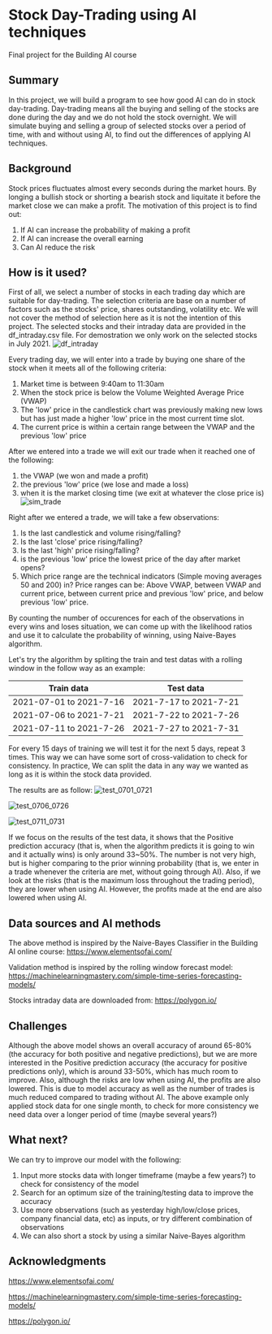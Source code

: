 # Stock Day-Trading using AI techniques

Final project for the Building AI course

## Summary

In this project, we will build a program to see how good AI can do in stock day-trading. Day-trading means all the buying and selling of the stocks are done during the day and we do not hold the stock overnight. We will simulate buying and selling a group of selected stocks over a period of time, with and without using AI, to find out the differences of applying AI techniques.

## Background

Stock prices fluctuates almost every seconds during the market hours. By longing a bullish stock or shorting a bearish stock and liquitate it before the market close we can make a profit. The motivation of this project is to find out:
1. If AI can increase the probability of making a profit
2. If AI can increase the overall earning
3. Can AI reduce the risk

## How is it used?

First of all, we select a number of stocks in each trading day which are suitable for day-trading. The selection criteria are base on a number of factors such as the stocks' price, shares outstanding, volatility etc. We will not cover the method of selection here as it is not the intention of this project. The selected stocks and their intraday data are provided in the df_intraday.csv file. For demostration we only work on the selected stocks in July 2021.
![df_intraday](https://user-images.githubusercontent.com/125923909/222553707-59eb7d9a-0a3b-4243-bcaf-904587067bd1.jpg)

Every trading day, we will enter into a trade by buying one share of the stock when it meets all of the following criteria:
1. Market time is between 9:40am to 11:30am
2. When the stock price is below the Volume Weighted Average Price (VWAP)
3. The 'low' price in the candlestick chart was previously making new lows but has just made a higher 'low' price in the most current time slot.
4. The current price is within a certain range between the VWAP and the previous 'low' price

After we entered into a trade we will exit our trade when it reached one of the following:
1. the VWAP (we won and made a profit)
2. the previous 'low' price (we lose and made a loss)
3. when it is the market closing time (we exit at whatever the close price is)
![sim_trade](https://user-images.githubusercontent.com/125923909/222557417-8c3586b9-2893-4c9b-8836-66f0058fa5da.jpg)

Right after we entered a trade, we will take a few observations:
1. Is the last candlestick and volume rising/falling?
2. Is the last 'close' price rising/falling?
3. Is the last 'high' price rising/falling?
4. is the previous 'low' price the lowest price of the day after market opens?
5. Which price range are the technical indicators (Simple moving averages 50 and 200) in? Price ranges can be: Above VWAP, between VWAP and current price, between current price and previous 'low' price, and below previous 'low' price.

By counting the number of occurences for each of the observations in every wins and loses situation, we can come up with the likelihood ratios and use it to calculate the probability of winning, using Naive-Bayes algorithm.

Let's try the algorithm by spliting the train and test datas with a rolling window in the follow way as an example:

|Train data                          |Test data                           |
|------------------------------------|------------------------------------|
|2021-07-01 to 2021-7-16             |2021-7-17 to 2021-7-21              |
|2021-07-06 to 2021-7-21             |2021-7-22 to 2021-7-26              |
|2021-07-11 to 2021-7-26             |2021-7-27 to 2021-7-31              |

For every 15 days of training we will test it for the next 5 days, repeat 3 times. This way we can have some sort of cross-validation to check for consistency. In practice, We can split the data in any way we wanted as long as it is within the stock data provided.

The results are as follow:
![test_0701_0721](https://user-images.githubusercontent.com/125923909/222568976-8d5baed8-2c9f-48f8-999c-8a8e8deee6d3.jpg)

![test_0706_0726](https://user-images.githubusercontent.com/125923909/222569000-66eef1c1-0796-485b-a3bd-fb48456aa2ca.jpg)

![test_0711_0731](https://user-images.githubusercontent.com/125923909/222569019-6d0fb891-e806-4b91-a55f-71aa97c45fa7.jpg)

If we focus on the results of the test data, it shows that the Positive prediction accuracy (that is, when the algorithm predicts it is going to win and it actually wins) is only around 33~50%. The number is not very high, but is higher comparing to the prior winning probability (that is, we enter in a trade whenever the criteria are met, without going through AI). Also, if we look at the risks (that is the maximum loss throughout the trading period), they are lower when using AI. However, the profits made at the end are also lowered when using AI.

## Data sources and AI methods

The above method is inspired by the Naive-Bayes Classifier in the Building AI online course:
https://www.elementsofai.com/

Validation method is inspired by the rolling window forecast model:
https://machinelearningmastery.com/simple-time-series-forecasting-models/

Stocks intraday data are downloaded from:
https://polygon.io/

## Challenges

Although the above model shows an overall accuracy of around 65-80% (the accuracy for both positive and negative predictions), but we are more interested in the Positive prediction accuracy (the accuracy for positive predictions only), which is around 33-50%, which has much room to improve.
Also, although the risks are low when using AI, the profits are also lowered. This is due to model accuracy as well as the number of trades is much reduced compared to trading without AI.
The above example only applied stock data for one single month, to check for more consistency we need data over a longer period of time (maybe several years?)

## What next?

We can try to improve our model with the following:
1. Input more stocks data with longer timeframe (maybe a few years?) to check for consistency of the model
2. Search for an optimum size of the training/testing data to improve the accuracy
3. Use more observations (such as yesterday high/low/close prices, company financial data, etc) as inputs, or try different combination of observations
4. We can also short a stock by using a similar Naive-Bayes algorithm


## Acknowledgments

https://www.elementsofai.com/

https://machinelearningmastery.com/simple-time-series-forecasting-models/

https://polygon.io/
